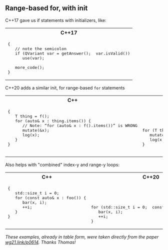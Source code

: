 Range-based for, with init
---

C++17 gave us if statements with initializers, like:

<table>
<tr>
<th>
C++17
</th>
</tr>
<tr>
<td  valign="top">

<pre lang="cpp">
{
   // note the semicolon
   if (QVariant var = getAnswer();  var.isValid())
      use(var);
      
   more_code();
}
</pre>
</td>
</tr>
</table>

C++20 adds a similar init, for range-based `for` statements

<table>
<tr>
<th>
C++
</th>
<th>
C++20
</th>
</tr>
<tr>
<td  valign="top">

<pre lang="cpp">
{
   T thing = f();
   for (auto& x : thing.items()) {
      // Note: “for (auto& x : f().items())” is WRONG
      mutate(&x);
      log(x);
   }
}
</pre>
</td>
<td  valign="top">

<pre lang="cpp">




for (T thing = f();  auto& x : thing.items()) {
   mutate(&x);
   log(x);
}

</pre>
</td>
</tr>
</table>

Also helps with "combined" index-y and range-y loops:

<table>
<tr>
<th>
C++
</th>
<th>
C++20
</th>
</tr>
<tr>
<td  valign="top">

<pre lang="cpp">
{
   std::size_t i = 0;
   for (const auto& x : foo()) {
      bar(x, i);
      ++i;
   }
}
</pre>
</td>
<td  valign="top">

<pre lang="cpp">




for (std::size_t i = 0;  const auto& x : foo()) {
   bar(x, i);
   ++i;
}
</pre>
</td>
</tr>
</table>

_These examples, already in table form, were taken directly from the paper [wg21.link/p0614](http://wg21.link/p0614).  Thanks Thomas!_
